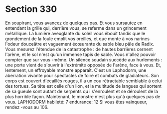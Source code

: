 # Section 330

En soupirant, vous avancez de quelques pas. Et vous sursautez
en entendant la grille qui, derrière vous, se referme dans un
grincement métallique. La lumière aveuglante du soleil vous
ébouit tandis que le grondement de la foule emplit vos oreilles, et
que monte à vos narines l'odeur douceâtre et vaguement
écœurante du sable bleu pâle de Radix. Vous mesurez l'étendue
de la catastrophe : de hautes barrières cernent l'arène, et le sol
n'est qu'un immense tapis de sable. Vous n'allez pouvoir compter
que sur vous -même. Un silence soudain succède aux hurlements
: une porte vient de s'ouvrir à l'extrémité opposée de l'arène, face
à vous. Et, lentement, un effroyable monstre apparaît. C'est  un
Laphodorm, une aberration vivante pour spectacles de foire et
combats de gladiateurs. Son corps est couvert d'écaillés rouges, il
a un cou rétractable semblable à celui des tortues. Sa tête est
celle d'un lion, et la multitude de langues qui sortent de  sa gueule
sont autant de serpents qu i s'enroulent et se déroulent de la plus
horrible façon. Maintenant, le monstre n'est plus qu'à quelques
pas de vous.
LAPHODORM  habileté:  7 endurance:  12 Si vous êtes
vainqueur, rendez -vous au 106.